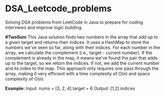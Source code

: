 # DSA_Leetcode_problems
Solving DSA problems from LeetCode in Java to prepare for coding interviews and improve logic building.


**#TwoSum**
This Java solution finds two numbers in the array that add up to a given target and returns their indices. It uses a HashMap to store the numbers we've seen so far, along with their indices. For each number in the array, we calculate the complement (i.e., target - current number). If the complement is already in the map, it means we've found the pair that adds up to the target, so we return the indices. If not, we add the current number and its index to the map. This approach only requires one pass through the array, making it very efficient with a time complexity of O(n) and space complexity of O(n).

**Example:**
Input:
nums = [3, 2, 4]
target = 6
Output: [1,2] indices
